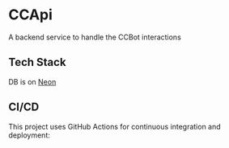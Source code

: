 # CCApi

A backend service to handle the CCBot interactions

## Tech Stack

DB is on [Neon](https://console.neon.tech/app/org-orange-surf-07093034/projects)

## CI/CD

This project uses GitHub Actions for continuous integration and deployment:
